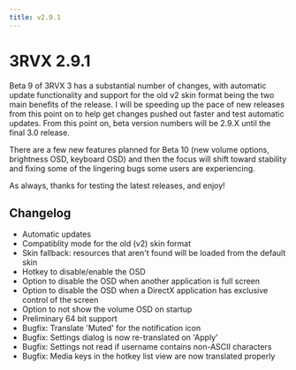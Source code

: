 ```yaml
---
title: v2.9.1
---
```


3RVX 2.9.1
==========

Beta 9 of 3RVX 3 has a substantial number of changes, with automatic update functionality and support for the old v2 skin format being the two main benefits of the release. I will be speeding up the pace of new releases from this point on to help get changes pushed out faster and test automatic updates. From this point on, beta version numbers will be 2.9.X until the final 3.0 release.

There are a few new features planned for Beta 10 (new volume options, brightness OSD, keyboard OSD) and then the focus will shift toward stability and fixing some of the lingering bugs some users are experiencing.

As always, thanks for testing the latest releases, and enjoy!

Changelog
---------

* Automatic updates
* Compatiblity mode for the old (v2) skin format
* Skin fallback: resources that aren't found will be loaded from the default skin
* Hotkey to disable/enable the OSD 
* Option to disable the OSD when another application is full screen
* Option to disable the OSD when a DirectX application has exclusive control of the screen
* Option to not show the volume OSD on startup
* Preliminary 64 bit support
* Bugfix: Translate 'Muted' for the notification icon
* Bugfix: Settings dialog is now re-translated on 'Apply'
* Bugfix: Settings not read if username contains non-ASCII characters
* Bugfix: Media keys in the hotkey list view are now translated properly

